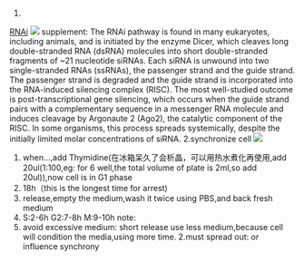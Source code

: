 1.
[RNAi](https://integraterna.creative-biogene.com/technology/rna-interference-rnai.html)
![](https://z3.ax1x.com/2021/10/24/5Ryz79.png)
supplement:
The RNAi pathway is found in many eukaryotes, including animals, and is initiated by the enzyme Dicer, which cleaves long double-stranded RNA (dsRNA) molecules into short double-stranded fragments of ~21 nucleotide siRNAs. Each siRNA is unwound into two single-stranded RNAs (ssRNAs), the passenger strand and the guide strand. The passenger strand is degraded and the guide strand is incorporated into the RNA-induced silencing complex (RISC). The most well-studied outcome is post-transcriptional gene silencing, which occurs when the guide strand pairs with a complementary sequence in a messenger RNA molecule and induces cleavage by Argonaute 2 (Ago2), the catalytic component of the RISC. In some organisms, this process spreads systemically, despite the initially limited molar concentrations of siRNA.
2.synchronize cell
![](https://z3.ax1x.com/2021/10/26/551veP.png)
1. when...,add Thymidine(在冰箱呆久了会析晶，可以用热水煮化再使用,add 20ul(1:100,eg: for 6 well,the total volume of plate is 2ml,so add 20ul)),now cell is in G1 phase
2. 18h（this is the longest time for arrest)
3. release,empty the medium,wash it twice using PBS,and back fresh medium
4. S:2-6h
   G2:7-8h
   M:9-10h
note:
1. avoid excessive medium: short release use less medium,because cell will condition the media,using more time.
2.must spread out: or influence synchrony
